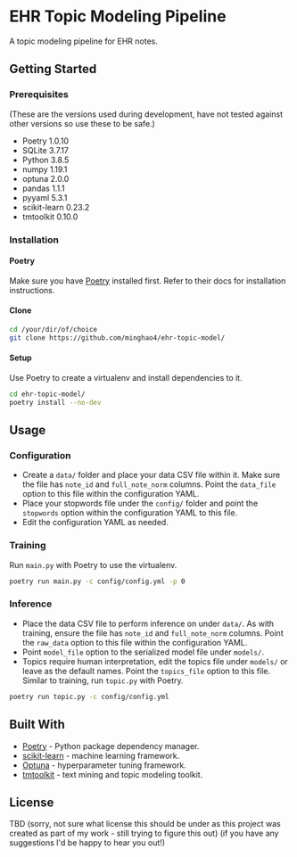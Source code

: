 # EHR Topic Modeling Pipeline
A topic modeling pipeline for EHR notes.

## Getting Started
### Prerequisites
(These are the versions used during development, have not tested against other versions so use these to be safe.)
* Poetry 1.0.10
* SQLite 3.7.17
* Python 3.8.5
* numpy 1.19.1
* optuna 2.0.0
* pandas 1.1.1
* pyyaml 5.3.1
* scikit-learn 0.23.2
* tmtoolkit 0.10.0

### Installation
#### Poetry
Make sure you have [Poetry](https://python-poetry.org/) installed first. Refer to their docs for installation instructions.

#### Clone
```sh
cd /your/dir/of/choice
git clone https://github.com/minghao4/ehr-topic-model/
```

#### Setup
Use Poetry to create a virtualenv and install dependencies to it.
```sh
cd ehr-topic-model/
poetry install --no-dev
```

## Usage
### Configuration
* Create a `data/` folder and place your data CSV file within it. Make sure the file has `note_id` and `full_note_norm` columns. Point the `data_file` option to this file within the configuration YAML.
* Place your stopwords file under the `config/` folder and point the `stopwords` option within the configuration YAML to this file.
* Edit the configuration YAML as needed.

### Training
Run `main.py` with Poetry to use the virtualenv.
```sh
poetry run main.py -c config/config.yml -p 0
```

### Inference
* Place the data CSV file to perform inference on under `data/`. As with training, ensure the file has `note_id` and `full_note_norm` columns. Point the `raw_data` option to this file within the configuration YAML.
* Point `model_file` option to the serialized model file under `models/`.
* Topics require human interpretation, edit the topics file under `models/` or leave as the default names. Point the `topics_file` option to this file.
Similar to training, run `topic.py` with Poetry.
```sh
poetry run topic.py -c config/config.yml
```

## Built With
* [Poetry](https://python-poetry.org) - Python package dependency manager.
* [scikit-learn](https://scikit-learn.org/stable/) - machine learning framework.
* [Optuna](https://optuna.org/) - hyperparameter tuning framework.
* [tmtoolkit](https://github.com/WZBSocialScienceCenter/tmtoolkit) - text mining and topic modeling toolkit.

## License
TBD
(sorry, not sure what license this should be under as this project was created as part of my work - still trying to figure this out)
(if you have any suggestions I'd be happy to hear you out!)
